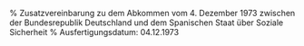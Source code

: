% Zusatzvereinbarung zu dem Abkommen vom 4. Dezember 1973 zwischen der Bundesrepublik Deutschland und dem Spanischen Staat über Soziale Sicherheit
% Ausfertigungsdatum: 04.12.1973
 
